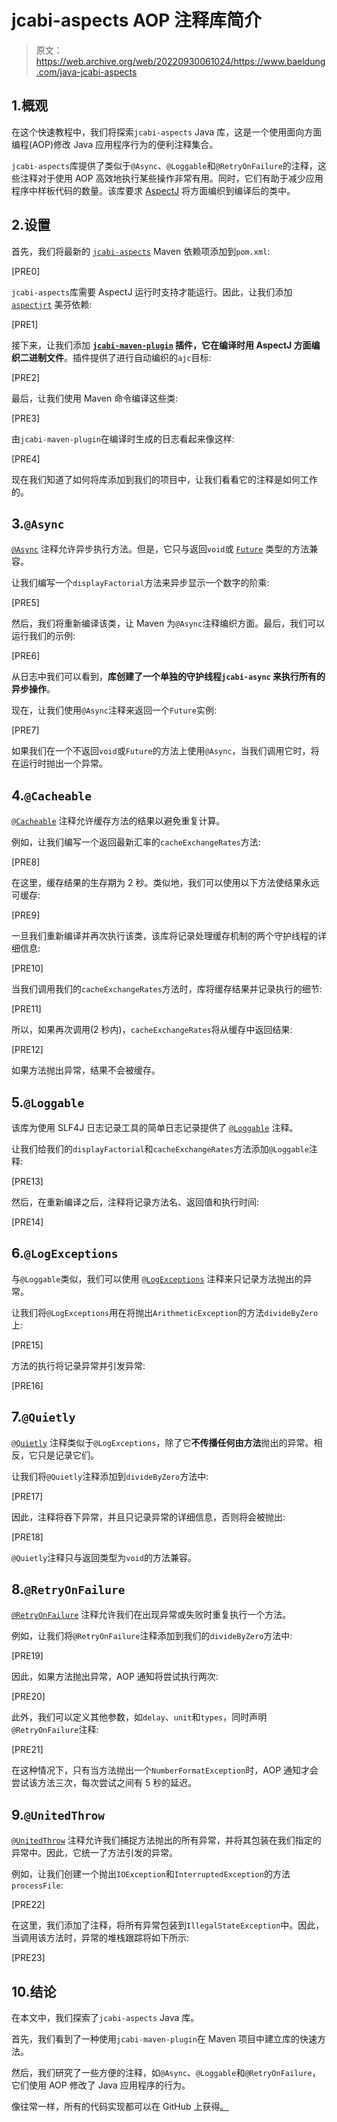 # jcabi-aspects AOP 注释库简介

> 原文：<https://web.archive.org/web/20220930061024/https://www.baeldung.com/java-jcabi-aspects>

## 1.概观

在这个快速教程中，我们将探索`jcabi-aspects` Java 库，这是一个使用面向方面编程(AOP)修改 Java 应用程序行为的便利注释集合。

`jcabi-aspects`库提供了类似于`@Async`、`@Loggable`和`@RetryOnFailure`的注释，这些注释对于使用 AOP 高效地执行某些操作非常有用。同时，它们有助于减少应用程序中样板代码的数量。该库要求 [AspectJ](/web/20221126224052/https://www.baeldung.com/aspectj) 将方面编织到编译后的类中。

## 2.设置

首先，我们将最新的 [`jcabi-aspects`](https://web.archive.org/web/20221126224052/https://search.maven.org/search?q=g:com.jcabi%20a:jcabi-aspects) Maven 依赖项添加到`pom.xml`:

[PRE0]

`jcabi-aspects`库需要 AspectJ 运行时支持才能运行。因此，让我们添加 [`aspectjrt`](https://web.archive.org/web/20221126224052/https://search.maven.org/search?q=g:org.aspectj%20a:aspectjrt) 美芬依赖:

[PRE1]

接下来，让我们添加 **[`jcabi-maven-plugin`](https://web.archive.org/web/20221126224052/https://search.maven.org/search?q=g:com.jcabi%20a:jcabi-maven-plugin) 插件，它在编译时用 AspectJ 方面编织二进制文件**。插件提供了进行自动编织的`ajc`目标:

[PRE2]

最后，让我们使用 Maven 命令编译这些类:

[PRE3]

由`jcabi-maven-plugin`在编译时生成的日志看起来像这样:

[PRE4]

现在我们知道了如何将库添加到我们的项目中，让我们看看它的注释是如何工作的。

## 3.`@Async`

[`@Async`](https://web.archive.org/web/20221126224052/https://aspects.jcabi.com/apidocs-0.22.6/com/jcabi/aspects/Async.html) 注释允许异步执行方法。但是，它只与返回`void`或 [`Future`](/web/20221126224052/https://www.baeldung.com/java-future) 类型的方法兼容。

让我们编写一个`displayFactorial`方法来异步显示一个数字的阶乘:

[PRE5]

然后，我们将重新编译该类，让 Maven 为`@Async`注释编织方面。最后，我们可以运行我们的示例:

[PRE6]

从日志中我们可以看到，**库创建了一个单独的守护线程`jcabi-async` 来执行所有的异步操作**。

现在，让我们使用`@Async`注释来返回一个`Future`实例:

[PRE7]

如果我们在一个不返回`void`或`Future`的方法上使用`@Async`，当我们调用它时，将在运行时抛出一个异常。

## 4.`@Cacheable`

[`@Cacheable`](https://web.archive.org/web/20221126224052/https://aspects.jcabi.com/apidocs-0.22.6/com/jcabi/aspects/Cacheable.html) 注释允许缓存方法的结果以避免重复计算。

例如，让我们编写一个返回最新汇率的`cacheExchangeRates`方法:

[PRE8]

在这里，缓存结果的生存期为 2 秒。类似地，我们可以使用以下方法使结果永远可缓存:

[PRE9]

一旦我们重新编译并再次执行该类，该库将记录处理缓存机制的两个守护线程的详细信息:

[PRE10]

当我们调用我们的`cacheExchangeRates`方法时，库将缓存结果并记录执行的细节:

[PRE11]

所以，如果再次调用(2 秒内)，`cacheExchangeRates`将从缓存中返回结果:

[PRE12]

如果方法抛出异常，结果不会被缓存。

## 5.`@Loggable`

该库为使用 SLF4J 日志记录工具的简单日志记录提供了 [`@Loggable`](https://web.archive.org/web/20221126224052/https://aspects.jcabi.com/apidocs-0.22.6/com/jcabi/aspects/Loggable.html) 注释。

让我们给我们的`displayFactorial`和`cacheExchangeRates`方法添加`@Loggable`注释:

[PRE13]

然后，在重新编译之后，注释将记录方法名、返回值和执行时间:

[PRE14]

## 6.`@LogExceptions`

与`@Loggable`类似，我们可以使用 [`@LogExceptions`](https://web.archive.org/web/20221126224052/https://aspects.jcabi.com/apidocs-0.22.6/com/jcabi/aspects/LogExceptions.html) 注释来只记录方法抛出的异常。

让我们将`@LogExceptions`用在将抛出`ArithmeticException`的方法`divideByZero`上:

[PRE15]

方法的执行将记录异常并引发异常:

[PRE16]

## 7.`@Quietly`

[`@Quietly`](https://web.archive.org/web/20221126224052/https://aspects.jcabi.com/apidocs-0.22.6/com/jcabi/aspects/Quietly.html) 注释类似于`@LogExceptions`，除了它**不传播任何由方法**抛出的异常。相反，它只是记录它们。

让我们将`@Quietly`注释添加到`divideByZero`方法中:

[PRE17]

因此，注释将吞下异常，并且只记录异常的详细信息，否则将会被抛出:

[PRE18]

`@Quietly`注释只与返回类型为`void`的方法兼容。

## 8.`@RetryOnFailure`

[`@RetryOnFailure`](https://web.archive.org/web/20221126224052/https://aspects.jcabi.com/apidocs-0.22.6/com/jcabi/aspects/RetryOnFailure.html) 注释允许我们在出现异常或失败时重复执行一个方法。

例如，让我们将`@RetryOnFailure`注释添加到我们的`divideByZero`方法中:

[PRE19]

因此，如果方法抛出异常，AOP 通知将尝试执行两次:

[PRE20]

此外，我们可以定义其他参数，如`delay`、`unit`和`types`，同时声明`@RetryOnFailure`注释:

[PRE21]

在这种情况下，只有当方法抛出一个`NumberFormatException`时，AOP 通知才会尝试该方法三次，每次尝试之间有 5 秒的延迟。

## 9.`@UnitedThrow`

[`@UnitedThrow`](https://web.archive.org/web/20221126224052/https://aspects.jcabi.com/apidocs-0.22.6/com/jcabi/aspects/UnitedThrow.html) 注释允许我们捕捉方法抛出的所有异常，并将其包装在我们指定的异常中。因此，它统一了方法引发的异常。

例如，让我们创建一个抛出`IOException`和`InterruptedException`的方法`processFile`:

[PRE22]

在这里，我们添加了注释，将所有异常包装到`IllegalStateException`中。因此，当调用该方法时，异常的堆栈跟踪将如下所示:

[PRE23]

## 10.结论

在本文中，我们探索了`jcabi-aspects` Java 库。

首先，我们看到了一种使用`jcabi-maven-plugin`在 Maven 项目中建立库的快速方法。

然后，我们研究了一些方便的注释，如`@Async`、`@Loggable`和`@RetryOnFailure`，它们使用 AOP 修改了 Java 应用程序的行为。

像往常一样，所有的代码实现都可以在 GitHub 上获得[。](https://web.archive.org/web/20221126224052/https://github.com/eugenp/tutorials/tree/master/libraries-3)